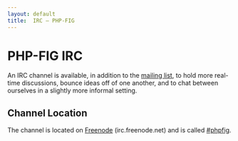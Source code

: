 ```yaml
---
layout: default
title:  IRC — PHP-FIG
---
```

# PHP-FIG IRC

An IRC channel is available, in addition to the [mailing list][mailing], to
hold more real-time discussions, bounce ideas off of one another, and to chat
between ourselves in a slightly more informal setting.


## Channel Location

The channel is located on [Freenode][freenode] (irc.freenode.net)
and is called [#phpfig][irc-channel].


  [mailing]: http://groups.google.com/group/php-fig/
  [freenode]: http://www.freenode.net
  [irc-channel]: irc://freenode.net/phpfig
